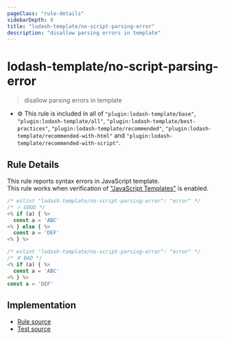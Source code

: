 ```yaml
---
pageClass: "rule-details"
sidebarDepth: 0
title: "lodash-template/no-script-parsing-error"
description: "disallow parsing errors in template"
---
```

# lodash-template/no-script-parsing-error
> disallow parsing errors in template

- :gear: This rule is included in all of `"plugin:lodash-template/base"`, `"plugin:lodash-template/all"`, `"plugin:lodash-template/best-practices"`, `"plugin:lodash-template/recommended"`, `"plugin:lodash-template/recommended-with-html"` and `"plugin:lodash-template/recommended-with-script"`.

## Rule Details

This rule reports syntax errors in JavaScript template.  
This rule works when verification of ["JavaScript Templates"](../index.md#for-javascript-templates) is enabled.

```js
/* eslint "lodash-template/no-script-parsing-error": "error" */
/* ✓ GOOD */
<% if (a) { %>
  const a = 'ABC'
<% } else { %>
  const a = 'DEF'
<% } %>
```

```js
/* eslint "lodash-template/no-script-parsing-error": "error" */
/* ✗ BAD */
<% if (a) { %>
  const a = 'ABC'
<% } %>
const a = 'DEF'
```

## Implementation

- [Rule source](https://github.com/ota-meshi/eslint-plugin-lodash-template/blob/master/lib/rules/no-script-parsing-error.js)
- [Test source](https://github.com/ota-meshi/eslint-plugin-lodash-template/blob/master/tests/lib/rules/no-script-parsing-error.js)
